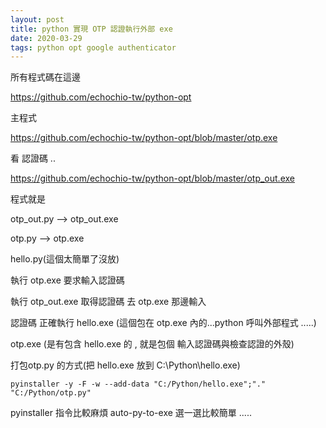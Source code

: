 ```yaml
---
layout: post
title: python 實現 OTP 認證執行外部 exe
date: 2020-03-29
tags: python opt google authenticator
---
```


所有程式碼在這邊

https://github.com/echochio-tw/python-opt

主程式

https://github.com/echochio-tw/python-opt/blob/master/otp.exe

看 認證碼 ..

https://github.com/echochio-tw/python-opt/blob/master/otp_out.exe

程式就是

otp_out.py --> otp_out.exe

otp.py --> otp.exe

hello.py(這個太簡單了沒放)

執行 otp.exe 要求輸入認證碼

執行 otp_out.exe 取得認證碼  去 otp.exe 那邊輸入

認證碼 正確執行 hello.exe (這個包在 otp.exe 內的...python 呼叫外部程式 .....)

 otp.exe (是有包含 hello.exe 的 , 就是包個 輸入認證碼與檢查認證的外殼)

打包otp.py 的方式(把 hello.exe 放到 C:\Python\hello.exe)

```
pyinstaller -y -F -w --add-data "C:/Python/hello.exe";"."  "C:/Python/otp.py"
```

pyinstaller 指令比較麻煩 auto-py-to-exe 選一選比較簡單 .....
